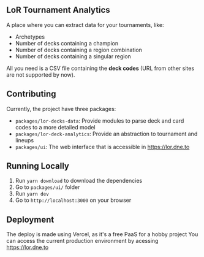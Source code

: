 ## LoR Tournament Analytics

A place where you can extract data for your tournaments, like:

- Archetypes
- Number of decks containing a champion
- Number of decks containing a region combination
- Number of decks containing a singular region

All you need is a CSV file containing the **deck codes** (URL from
other sites are not supported by now).

## Contributing

Currently, the project have three packages:

- `packages/lor-decks-data`: Provide modules to parse deck and card codes to a more detailed model
- `packages/lor-deck-analytics`: Provide an abstraction to tournament and lineups
- `packages/ui`: The web interface that is accessible in https://lor.dne.to

## Running Locally

1. Run `yarn download` to download the dependencies
2. Go to `packages/ui/` folder
3. Run `yarn dev`
4. Go to `http://localhost:3000` on your browser

## Deployment

The deploy is made using Vercel, as it's a free PaaS for a hobby project
You can access the current production environment by acessing https://lor.dne.to
